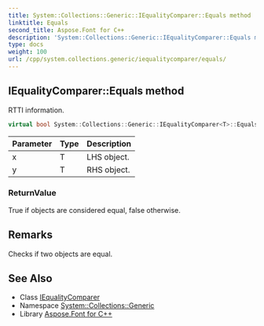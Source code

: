 ```yaml
---
title: System::Collections::Generic::IEqualityComparer::Equals method
linktitle: Equals
second_title: Aspose.Font for C++
description: 'System::Collections::Generic::IEqualityComparer::Equals method. RTTI information in C++.'
type: docs
weight: 100
url: /cpp/system.collections.generic/iequalitycomparer/equals/
---
```

## IEqualityComparer::Equals method


RTTI information.

```cpp
virtual bool System::Collections::Generic::IEqualityComparer<T>::Equals(T x, T y) const =0
```


| Parameter | Type | Description |
| --- | --- | --- |
| x | T | LHS object. |
| y | T | RHS object. |

### ReturnValue

True if objects are considered equal, false otherwise.
## Remarks


Checks if two objects are equal. 
## See Also

* Class [IEqualityComparer](../)
* Namespace [System::Collections::Generic](../../)
* Library [Aspose.Font for C++](../../../)
